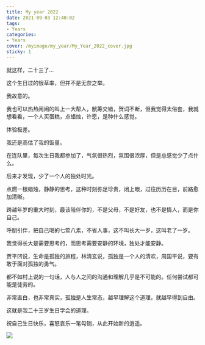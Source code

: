 ```yaml
---
title: My year 2022
date: 2021-09-03 12:40:02
tags:
- Years
categories: 
- Years
cover: /myimage/my_year/My_Year_2022_cover.jpg
sticky: 1
---
```


就这样，二十三了...

这个生日过的很草率，但并不是无奈之举。

我故意的。

我也可以热热闹闹的叫上一大帮人，觥筹交错，贺词不断，但我觉得太俗套，我就想看看，一个人买蛋糕，点蜡烛，许愿，是种什么感觉。

体验极差。

我还是高估了我的饭量。

在连队里，每次生日我都参加了，气氛很热烈，氛围很浓厚，但是总感觉少了点什么。

后来才发现，少了一个人的独处时光。

点燃一根蜡烛，静静的思考，这种时刻弥足珍贵，闭上眼，过往历历在目，前路愈加清晰。

跨越年岁的重大时刻，最该陪伴你的，不是父母，不是好友，也不是情人，而是你自己。

呼朋引伴，把自己喝的七荤八素，不省人事，这不叫长大一岁，这叫老了一岁。

我觉得长大是需要思考的，而思考需要安静的环境，独处才能安静。

贾平凹说，生命是孤独的旅程，林清玄说，孤独是一个人的清欢，周国平说，要有敢于面对孤独的勇气。

都不如村上说的一句话，人与人之间的沟通和理解几乎是不可能的。任何尝试都可能是徒劳的。

非常直白，也非常真实，孤独是人生常态，越早理解这个道理，就越早得到自由。

这就是我二十三岁生日学会的道理。

祝自己生日快乐，喜怒哀乐一笔勾销，从此开始新的逍遥。

![](https://s2.loli.net/2022/05/29/V23ceFhztY6Njg8.jpg)